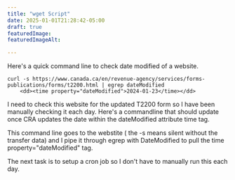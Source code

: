 ```yaml
---
title: "wget Script"
date: 2025-01-01T21:28:42-05:00
draft: true
featuredImage:
featuredImageAlt:

---
```

Here's a quick command line to check date modified of a website.

```
curl -s https://www.canada.ca/en/revenue-agency/services/forms-publications/forms/t2200.html | egrep dateModified
    <dd><time property="dateModified">2024-01-23</time></dd>
```

I need to check this website for the updated T2200 form so I have been manually checking it each day. Here's a commandline that should update once CRA updates the date within the dateModified attribute time tag.

This command line goes to the webstite ( the -s means silent without the transfer data) and I pipe it through egrep with DateModified to pull the time property="dateModified" tag.

The next task is to setup a cron job so I don't have to manually run this each day.
